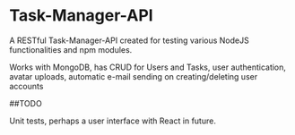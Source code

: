 # Task-Manager-API

A RESTful Task-Manager-API created for testing various NodeJS functionalities and npm modules.

Works with MongoDB, has CRUD for Users and Tasks, user authentication, avatar uploads, 
automatic e-mail sending on creating/deleting user accounts

##TODO

Unit tests, perhaps a user interface with React in future.
